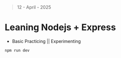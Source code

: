 > 12 - April - 2025

# Leaning Nodejs + Express

- Basic Practicing || Experimenting

```js
npm run dev
```

